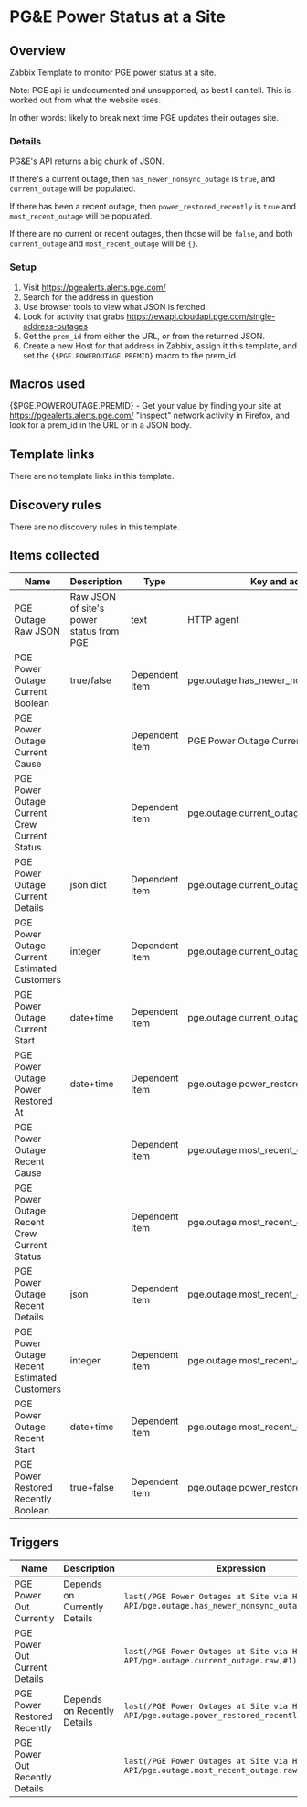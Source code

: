 # PG&E Power Status at a Site

## Overview

Zabbix Template to monitor PGE power status at a site.

Note: PGE api is undocumented and unsupported, as best I can tell. This is
worked out from what the website uses.

In other words: likely to break next time PGE updates their outages site.

### Details

PG&E's API returns a big chunk of JSON.

If there's a current outage, then `has_newer_nonsync_outage` is `true`, and
`current_outage` will be populated.

If there has been a recent outage, then `power_restored_recently` is `true`
and `most_recent_outage` will be populated.

If there are no current or recent outages, then those will be `false`, and
both `current_outage` and `most_recent_outage` will be `{}`.

### Setup

1. Visit https://pgealerts.alerts.pge.com/
2. Search for the address in question
3. Use browser tools to view what JSON is fetched.
4. Look for activity that grabs https://ewapi.cloudapi.pge.com/single-address-outages
5. Get the `prem_id` from either the URL, or from the returned JSON.
6. Create a new Host for that address in Zabbix, assign it this template,
   and set the `{$PGE.POWEROUTAGE.PREMID}` macro to the prem_id

## Macros used

{$PGE.POWEROUTAGE.PREMID} - Get your value by finding your site at
https://pgealerts.alerts.pge.com/ "inspect" network activity in Firefox, and
look for a prem_id in the URL or in a JSON body.

## Template links

There are no template links in this template.

## Discovery rules

There are no discovery rules in this template.

## Items collected
|Name|Description|Type|Key and additional info|
|----|-----------|----|----|
|PGE Outage Raw JSON|Raw JSON of site's power status from PGE|text|HTTP agent|pge.outage.raw|
|PGE Power Outage Current Boolean|true/false|Dependent Item|pge.outage.has_newer_nonsync_outage|
|PGE Power Outage Current Cause| |Dependent Item|PGE Power Outage Current Cause|
|PGE Power Outage Current Crew Current Status| |Dependent Item|pge.outage.current_outage.crew_current_status|
|PGE Power Outage Current Details|json dict|Dependent Item|pge.outage.current_outage.raw|
|PGE Power Outage Current Estimated Customers|integer |Dependent Item|pge.outage.current_outage.est_customers|
|PGE Power Outage Current Start|date+time |Dependent Item|	pge.outage.current_outage.outage_start|
|PGE Power Outage Power Restored At|date+time |Dependent Item|pge.outage.power_restored_at|
|PGE Power Outage Recent Cause| |Dependent Item|pge.outage.most_recent_outage.cause|
|PGE Power Outage Recent Crew Current Status| |Dependent Item|pge.outage.most_recent_outage.crew_current_status|
|PGE Power Outage Recent Details|json |Dependent Item|pge.outage.most_recent_outage.raw|
|PGE Power Outage Recent Estimated Customers|integer |Dependent Item|pge.outage.most_recent_outage.est_customers|
|PGE Power Outage Recent Start|date+time |Dependent Item|pge.outage.most_recent_outage.outage_start|
|PGE Power Restored Recently Boolean|true+false |Dependent Item|pge.outage.power_restored_recently|


## Triggers

|Name|Description|Expression|Priority|
|----|-----------|----------|--------|
|PGE Power Out Currently|Depends on Currently Details|`last(/PGE Power Outages at Site via HTTP REST API/pge.outage.has_newer_nonsync_outage,#1)="true"`|High|
|PGE Power Out Current Details||`last(/PGE Power Outages at Site via HTTP REST API/pge.outage.current_outage.raw,#1)<>"{}"`|High|
|PGE Power Restored Recently|Depends on Recently Details|`last(/PGE Power Outages at Site via HTTP REST API/pge.outage.power_restored_recently,#1)="true"`|Warning|
|PGE Power Out Recently Details||`last(/PGE Power Outages at Site via HTTP REST API/pge.outage.most_recent_outage.raw,#1)<>"{}"`|Warning|
